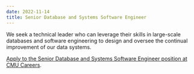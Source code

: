 ```yaml
---
date: 2022-11-14
title: Senior Database and Systems Software Engineer
---
```


We seek a technical leader who can leverage their skills in large-scale databases and software engineering to design and oversee the continual improvement of our data systems. 

[Apply to the Senior Database and Systems Software Engineer position at CMU Careers](https://cmu.wd5.myworkdayjobs.com/CMU/job/Pittsburgh-PA/Senior-Database-and-Systems-Software-Engineer---School-of-Computer-Science_2018562).
